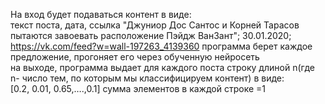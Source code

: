На вход будет подаваться контент в виде:			
текст поста, дата, ссылка 			"Джуниор Дос Сантос и Корней Тарасов пытаются завоевать расположение Пэйдж ВанЗант"; 30.01.2020;  https://vk.com/feed?w=wall-197263_4139360
программа берет каждое предложение, прогоняет его через обученную нейросеть 			
на выходе, программа выдает для каждого поста строку длиной n(где n- число тем, по которым мы классифицируем контент) в виде:			
[0.2, 0.01, 0.65,….,0.1]			сумма элементов в каждой строке =1

